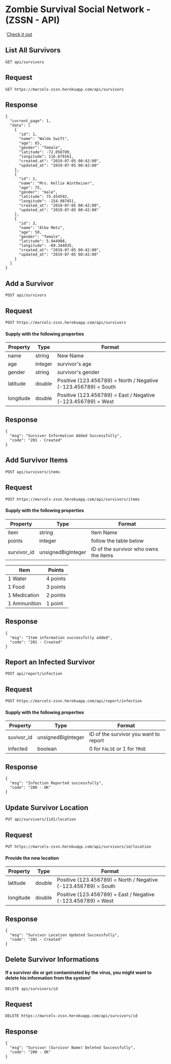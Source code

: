 # Zombie Survival Social Network - (ZSSN - API)

`<a href="https://marcels-zssn.herokuapp.com" target="_blank">Check it out<a>


## List All Survivors

`GET api/survivors`

## Request
`GET https://marcels-zssn.herokuapp.com/api/survivors`

## Response
~~~
{
  "current_page": 1,
  "data": [
    {
      "id": 1,
      "name": "Waldo Swift",
      "age": 65,
      "gender": "female",
      "latitude": -72.058789,
      "longitude": 116.679161,
      "created_at": "2019-07-05 00:42:00",
      "updated_at": "2019-07-05 00:42:00"
    },
    {
      "id": 2,
      "name": "Mrs. Kellie Wintheiser",
      "age": 75,
      "gender": "male",
      "latitude": 75.454592,
      "longitude": -154.987451,
      "created_at": "2019-07-05 00:42:00",
      "updated_at": "2019-07-05 00:42:00"
    },
    {
      "id": 3,
      "name": "Alba Metz",
      "age": 50,
      "gender": "female",
      "latitude": 5.944988,
      "longitude": -69.344035,
      "created_at": "2019-07-05 00:42:00",
      "updated_at": "2019-07-05 00:42:00"
    }
  ]
}
~~~

## Add a Survivor

`POST api/survivors`

## Request
`POST https://marcels-zssn.herokuapp.com/api/survivors`

#### Supply with the following properties
| Property  | Type    | Format                                                         |
|-----------|---------|----------------------------------------------------------------|
| name      | string  | New Name                                                       |
| age       | integer | survivor's age                                                 |
| gender    | string  | survivor's gender                                              |
| latitude  | double  | Positive (123.456789) = North / Negative (-123.456789) = South |
| longitude | double  | Positive (123.456789) = East / Negative (-123.456789) = West   |

## Response
~~~
{
  "msg": "Survivor Information Added Successfully",
  "code": "201 - Created"
}
~~~

## Add Survivor Items

`POST api/survivors/items`

## Request
`POST https://marcels-zssn.herokuapp.com/api/survivors/items`

#### Supply with the following properties

| Property    | Type               | Format                                |
|-------------|--------------------|---------------------------------------|
| item        | string             | Item Name                             |
| points      | integer            | follow the table below                |
| survivor_id | unsignedBigInteger | ID of the survivor who owns the items |


| Item         | Points   |
|--------------|----------|
| 1 Water      | 4 points |
| 1 Food       | 3 points |
| 1 Medication | 2 points |
| 1 Ammunition | 1 point  |

## Response
~~~
{
  "msg": "Item information successfully added",
  "code": "201 - Created"
}
~~~

## Report an Infected Survivor

`POST api/report/infection`

## Request
`POST https://marcels-zssn.herokuapp.com/api/report/infection`

#### Supply with the following properties

| Property   | Type               | Format                                |
|------------|--------------------|---------------------------------------|
| suvivor_id | unsignedBigInteger | ID of the survivor you want to report |
| infected   | boolean            | 0 for `FALSE` or 1 for `TRUE`         |

## Response
~~~
{
  "msg": "Infection Reported successfully",
  "code": "200 - OK"
}
~~~

## Update Survivor Location

`PUT api/survivors/{id}/location`

## Request
`PUT https://marcels-zssn.herokuapp.com/api/survivors/id/location`

#### Provide the new location
| Property  | Type   | Format                                                         |
|-----------|--------|----------------------------------------------------------------|
| latitude  | double | Positive (123.456789) = North / Negative (-123.456789) = South |
| longitude | double | Positive (123.456789) = East / Negative (-123.456789) = West   |

## Response
~~~
{
  "msg": "Survivor Location Updated Successfully",
  "code": "201 - Created"
}
~~~

## Delete Survivor Informations
#### If a survivor die or get contaminated by the virus, you might want to delete his information from the system!


`DELETE api/survivors/id`

## Request
`DELETE https://marcels-zssn.herokuapp.com/api/survivors/id`

## Response
~~~
{
  "msg": "Survivor (Survivor Name) Deleted Successfully",
  "code": "200 - OK"
}
~~~
